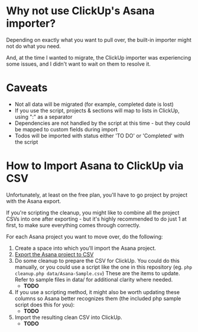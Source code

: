 # Why not use ClickUp's Asana importer?
Depending on exactly what you want to pull over, the built-in importer might not do what you need.

And, at the time I wanted to migrate, the ClickUp importer was experiencing some issues, and I didn't want to wait on them to resolve it.

# Caveats
 - Not all data will be migrated (for example, completed date is lost)
 - If you use the script, projects & sections will map to lists in ClickUp, using ":" as a separator
 - Dependencies are not handled by the script at this time - but they could be mapped to custom fields during import
 - Todos will be imported with status either 'TO DO' or 'Completed' with the script

# How to Import Asana to ClickUp via CSV

Unfortunately, at least on the free plan, you'll have to go project by project with the Asana export.

If you're scripting the cleanup, you might like to combine all the project CSVs into one after exporting - but it's highly recommended to do just 1 at first, to make sure everything comes through correctly.

For each Asana project you want to move over, do the following:

1. Create a space into which you'll import the Asana project.
2. [Export the Asana project to CSV](https://help.asana.com/hc/en-us/articles/14139896860955-Privacy-and-security#sts=Export)
3. Do some cleanup to prepare the CSV for ClickUp.
   You could do this manually, or you could use a script like the one in this repository (eg. `php cleanup.php data/Asana-Sample.csv`)
   These are the items to update. Refer to sample files in data/ for additional clarity where needed.
    - **TODO**
3. If you use a scripting method, it might also be worth updating these columns so Asana better recognizes them (the included php sample script does this for you):
    - **TODO**
4. Import the resulting clean CSV into ClickUp.
    - **TODO**
